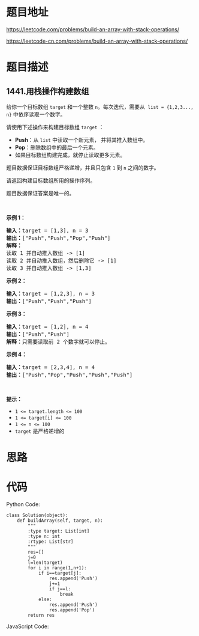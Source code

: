 # 题目地址
https://leetcode.com/problems/build-an-array-with-stack-operations/

https://leetcode-cn.com/problems/build-an-array-with-stack-operations/
# 题目描述
## 1441.用栈操作构建数组
<p>给你一个目标数组 <code>target</code> 和一个整数 <code>n</code>。每次迭代，需要从&nbsp; <code>list = {1,2,3..., n}</code> 中依序读取一个数字。</p>

<p>请使用下述操作来构建目标数组 <code>target</code> ：</p>

<ul>
	<li><strong>Push</strong>：从 <code>list</code> 中读取一个新元素， 并将其推入数组中。</li>
	<li><strong>Pop</strong>：删除数组中的最后一个元素。</li>
	<li>如果目标数组构建完成，就停止读取更多元素。</li>
</ul>

<p>题目数据保证目标数组严格递增，并且只包含 <code>1</code> 到 <code>n</code> 之间的数字。</p>

<p>请返回构建目标数组所用的操作序列。</p>

<p>题目数据保证答案是唯一的。</p>

<p>&nbsp;</p>

<p><strong>示例 1：</strong></p>

<pre><strong>输入：</strong>target = [1,3], n = 3
<strong>输出：</strong>[&quot;Push&quot;,&quot;Push&quot;,&quot;Pop&quot;,&quot;Push&quot;]
<strong>解释： 
</strong>读取 1 并自动推入数组 -&gt; [1]
读取 2 并自动推入数组，然后删除它 -&gt; [1]
读取 3 并自动推入数组 -&gt; [1,3]
</pre>

<p><strong>示例 2：</strong></p>

<pre><strong>输入：</strong>target = [1,2,3], n = 3
<strong>输出：</strong>[&quot;Push&quot;,&quot;Push&quot;,&quot;Push&quot;]
</pre>

<p><strong>示例 3：</strong></p>

<pre><strong>输入：</strong>target = [1,2], n = 4
<strong>输出：</strong>[&quot;Push&quot;,&quot;Push&quot;]
<strong>解释：</strong>只需要读取前 2 个数字就可以停止。
</pre>

<p><strong>示例 4：</strong></p>

<pre><strong>输入：</strong>target = [2,3,4], n = 4
<strong>输出：</strong>[&quot;Push&quot;,&quot;Pop&quot;,&quot;Push&quot;,&quot;Push&quot;,&quot;Push&quot;]
</pre>

<p>&nbsp;</p>

<p><strong>提示：</strong></p>

<ul>
	<li><code>1 &lt;= target.length &lt;= 100</code></li>
	<li><code>1 &lt;= target[i]&nbsp;&lt;= 100</code></li>
	<li><code>1 &lt;= n &lt;= 100</code></li>
	<li><code>target</code> 是严格递增的</li>
</ul>

# 思路

# 代码
Python Code:

```
class Solution(object):
    def buildArray(self, target, n):
        """
        :type target: List[int]
        :type n: int
        :rtype: List[str]
        """
        res=[]
        j=0
        l=len(target)
        for i in range(1,n+1):
            if i==target[j]:
                res.append('Push')
                j+=1
                if j==l:
                    break
            else:
                res.append('Push')
                res.append('Pop')
        return res
```
JavaScript Code:

```

```
